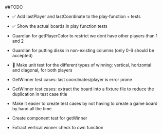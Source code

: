 ##TODO 
- ✅ Add lastPlayer and lastCoordinate to the play-function + tests
- ✅ Show the actual boards in play function tests
- Guardian for getPlayerColor to restrict we dont have other players than 1 and 2
- Guardian for putting disks in non-existing columns (only 0-6 should be accepted)
- 👀 Make unit test for the different types of winning: vertical, horizontal and diagonal, for both players

- GetWinner test cases: last coordinates/player is error prone
- GetWinner test cases: extract the board into a fixture file to reduce the duplication in test case title

- Make it easier to create test cases by not having to create a game board by hand all the time
- Create component test for getWinner
- Extract vertical winner check to own function
